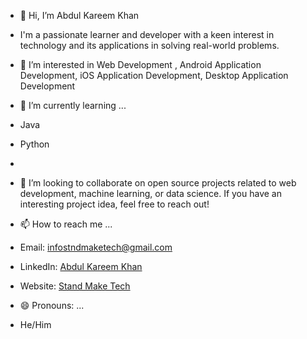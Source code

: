 - 👋 Hi, I’m Abdul Kareem Khan
- I'm a passionate learner and developer with a keen interest in technology and its applications in solving real-world problems.

- 👀 I’m interested in Web Development , Android Application Development, iOS Application Development, Desktop Application Development
- 🌱 I’m currently learning ...
- Java
- Python
- 
- 💞️ I’m looking to collaborate on open source projects related to web development, machine learning, or data science. If you have an interesting project idea, feel free to reach out!

- 📫 How to reach me ...
- Email: infostndmaketech@gmail.com
- LinkedIn: [Abdul Kareem Khan](https://www.linkedin.com/in/abdul-kareem-khan-b22ab12b4/)
- Website: [Stand Make Tech](https://maketech.in/)

- 😄 Pronouns: ...
- He/Him
